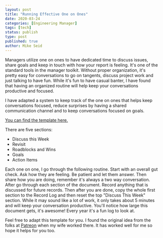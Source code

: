```yaml
---
layout: post
title: "Running Effective One on Ones"
date: 2020-03-24
categories: [Engineering Manager]
tags: [tech]
status: publish
type: post
published: true
author: Mike Seid
---
```


Managers utilize one on ones to have dedicated time to discuss issues, share goals and keep in touch with how your report is feeling. It's one of the standard tools in the manager toolkit. Without proper organization, it's pretty easy for conversations to go on tangents, discuss project work and just talking to have fun. While it's fun to have casual banter, I have found that having an organized routine will help keep your conversations productive and focused.

I have adapted a system to keep track of the one on ones that helps keep conversations focused, reduce surprises by having a shared communication channel and to keep conversations focused on goals.

[You can find the template here.](https://docs.google.com/document/d/1vEYhwyLvZKF3KTCsfcv5FSF7wApfViY_9T4HiYWgT7s/edit?usp=sharing)

There are five sections:

* Discuss this Week
* Revisit
* Roadblocks and Wins
* Goals
* Action Items

Each one on one, I go through the following routine. Start with an overall gut check. Ask how they are feeling. Be patient and let them answer. Then share how you are doing, remember it's always a two way conversation. After go through each section of the document. Record anything that is discussed for future records. Then after you are done, copy the whole first section to the Record Log and then reset the top "Discuss This Week" section. While it may sound like a lot of work, it only takes about 5 minutes and will keep your conversation productive. You'll notice how large this document gets, it's awesome! Every year it's a fun log to look at.

Feel free to adapt this template for you. I found the original idea from the folks at [Patreon](https://patreon.com) when my wife worked there. It has worked well for me so hope it helps for you too.

